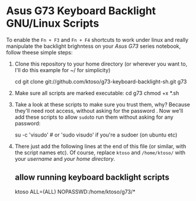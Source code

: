 Asus G73 Keyboard Backlight GNU/Linux Scripts
=============================================
To enable the `Fn + F3` and `Fn + F4` shortcuts to work under linux and really
manipulate the backlight brighntess on your *Asus G73* series notebook, follow theese simple steps:

1. Clone this repository to your home directory (or wherever you want to, I'll do this example for ~/ for simplicity)

      cd 
      git clone git://github.com/ktoso/g73-keyboard-backlight-sh.git g73

2. Make sure all scripts are marked executable:
      cd g73
      chmod +x *.sh

3. Take a look at these scripts to make sure you trust them, why? Because they'll need root access, without asking for the password  . Now we'll add these scripts to allow `sudo`to run them without asking for any password:

     su -c 'visudo' # or 'sudo visudo' if you're a sudoer (on ubuntu etc)

4. There just add the following lines at the end of this file (or similar, with the script names etc). Of course, replace `ktoso` and `/home/ktoso/` with your *username* and *your home directory*.
    
     ## allow running keyboard backlight scripts
     ktoso ALL=(ALL) NOPASSWD:/home/ktoso/g73/*
